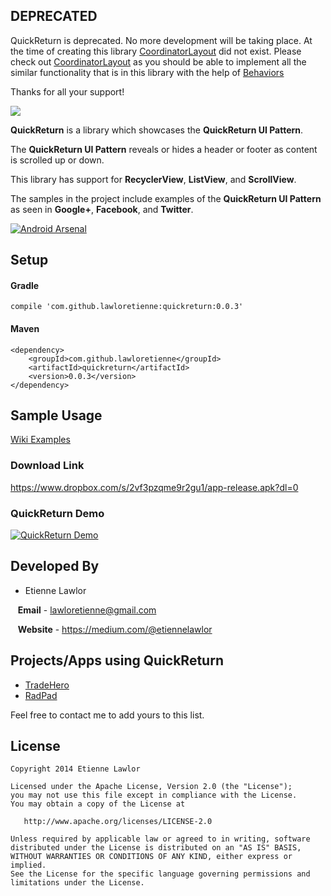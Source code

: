 ## DEPRECATED

QuickReturn is deprecated. No more development will be taking place. At the time of creating this library <a href="https://developer.android.com/reference/android/support/design/widget/CoordinatorLayout.html">CoordinatorLayout</a> did not exist.  Please check out <a href="https://developer.android.com/reference/android/support/design/widget/CoordinatorLayout.html">CoordinatorLayout</a> as you should be able to implement all the similar functionality that is in this library with the help of <a href="https://developer.android.com/reference/android/support/design/widget/CoordinatorLayout.Behavior.html">Behaviors</a>

Thanks for all your support!

<img src="https://raw.githubusercontent.com/lawloretienne/QuickReturn/master/images/QuickReturn_feature_graphic.png">

**QuickReturn** is a library which showcases the **QuickReturn UI Pattern**.

The **QuickReturn UI Pattern** reveals or hides a header or footer as content is scrolled up or down.

This library has support for **RecyclerView**, **ListView**, and **ScrollView**.

The samples in the project include examples of the **QuickReturn UI Pattern** as seen in **Google+**, **Facebook**, and **Twitter**.

[![Android Arsenal](https://img.shields.io/badge/Android%20Arsenal-lawloretienne%2FQuickReturn-blue.svg?style=flat)](https://android-arsenal.com/details/3/698)

## Setup

#### Gradle

`compile 'com.github.lawloretienne:quickreturn:0.0.3'`

#### Maven
```
<dependency>
    <groupId>com.github.lawloretienne</groupId>
    <artifactId>quickreturn</artifactId>
    <version>0.0.3</version>
</dependency>
```

## Sample Usage

[Wiki Examples](https://github.com/lawloretienne/QuickReturn/wiki)

### Download Link

https://www.dropbox.com/s/2vf3pzqme9r2gu1/app-release.apk?dl=0

### QuickReturn Demo

[![QuickReturn Demo](http://img.youtube.com/vi/SxcvZ1qIyZ4/0.jpg)](https://www.youtube.com/watch?v=SxcvZ1qIyZ4)


## Developed By

* Etienne Lawlor 
 
&nbsp;&nbsp;&nbsp;**Email** - lawloretienne@gmail.com

&nbsp;&nbsp;&nbsp;**Website** - https://medium.com/@etiennelawlor

## Projects/Apps using QuickReturn

- <a href="https://play.google.com/store/apps/details?id=com.tradehero.th">TradeHero</a>
- <a href="https://play.google.com/store/apps/details?id=com.radpad.RadPad">RadPad</a>

Feel free to contact me to add yours to this list.


## License

```
Copyright 2014 Etienne Lawlor

Licensed under the Apache License, Version 2.0 (the "License");
you may not use this file except in compliance with the License.
You may obtain a copy of the License at

   http://www.apache.org/licenses/LICENSE-2.0

Unless required by applicable law or agreed to in writing, software
distributed under the License is distributed on an "AS IS" BASIS,
WITHOUT WARRANTIES OR CONDITIONS OF ANY KIND, either express or implied.
See the License for the specific language governing permissions and
limitations under the License.
```

